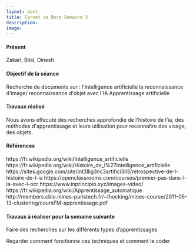 ```yaml
---
layout: post
title: Carnet de Bord Semaine 3
description:
image:
---
```


<div class="box">
<h4>Présent</h4>
Zakari, Bilal, Dinesh

<h4>Objectif de la séance</h4>
Recherche de documents sur :
l'intelligence artificielle
la reconnaissance d'image/ reconnaissance d'objet avec l'IA
Apprentissage artificielle

<h4>Travaux réalisé</h4>
Nous avons effecuté des recherches approfondie de l'histoire de l'ia, des méthodes d'apprentissage et  leurs utilisation pour reconnaître des visage, des objets.

<h4>Références</h4>
https://fr.wikipedia.org/wiki/Intelligence_artificielle
https://fr.wikipedia.org/wiki/Histoire_de_l%27intelligence_artificielle
https://sites.google.com/site/int3llig3nc3artifici3ll3/retrospective-de-l-histoire-de-l-ia
https://openclassrooms.com/courses/premier-pas-dans-l-ia-avec-l-ocr
https://www.inprincipio.xyz/images-video/
https://fr.wikipedia.org/wiki/Apprentissage_automatique
http://members.cbio.mines-paristech.fr/~thocking/mines-course/2011-05-13-clustering/coursFM-apprentissage.pdf

<h4>Travaux à réaliser pour la semaine suivante</h4>

Faire des recherches sur les différents types d’apprentissages

Regarder comment fonctionne ces techniques et comment le coder


</div>
